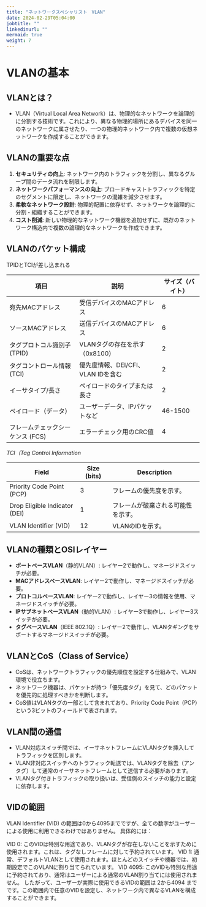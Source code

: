 ```yaml
---
title: "ネットワークスペシャリスト　VLAN"
date: 2024-02-29T05:04:00
jobtitle: ""
linkedinurl: ""
mermaid: true
weight: 7
---
```


# VLANの基本

## VLANとは？

- VLAN（Virtual Local Area Network）は、物理的なネットワークを論理的に分割する技術です。これにより、異なる物理的場所にあるデバイスを同一のネットワークに属させたり、一つの物理的ネットワーク内で複数の仮想ネットワークを作成することができます。

## VLANの重要な点

1. **セキュリティの向上**: ネットワーク内のトラフィックを分割し、異なるグループ間のデータ流れを制限します。
2. **ネットワークパフォーマンスの向上**: ブロードキャストトラフィックを特定のセグメントに限定し、ネットワークの混雑を減少させます。
3. **柔軟なネットワーク設計**: 物理的配置に依存せず、ネットワークを論理的に分割・組織することができます。
4. **コスト削減**: 新しい物理的なネットワーク機器を追加せずに、既存のネットワーク構造内で複数の論理的なネットワークを作成できます。

## VLANのパケット構成

TPIDとTCIが差し込まれる

| 項目 | 説明 | サイズ（バイト） |
|---|---|---|
| 宛先MACアドレス | 受信デバイスのMACアドレス | 6 |
| ソースMACアドレス | 送信デバイスのMACアドレス | 6 |
| タグプロトコル識別子 (TPID) | VLANタグの存在を示す（0x8100） | 2 |
| タグコントロール情報 (TCI) | 優先度情報、DEI/CFI、VLAN IDを含む | 2 |
| イーサタイプ/長さ | ペイロードのタイプまたは長さ | 2 |
| ペイロード（データ） | ユーザーデータ、IPパケットなど | 46-1500 |
| フレームチェックシーケンス (FCS) | エラーチェック用のCRC値 | 4 |

*TCI（Tag Control Information*

| Field          | Size (bits) | Description                              |
|----------------|-------------|------------------------------------------|
| Priority Code Point (PCP) | 3           | フレームの優先度を示す。                 |
| Drop Eligible Indicator (DEI) | 1           | フレームが破棄される可能性を示す。         |
| VLAN Identifier (VID) | 12          | VLANのIDを示す。                          |

## VLANの種類とOSIレイヤー

- **ポートベースVLAN**（静的VLAN）: レイヤー2で動作し、マネージドスイッチが必要。
- **MACアドレスベースVLAN**: レイヤー2で動作し、マネージドスイッチが必要。
- **プロトコルベースVLAN**: レイヤー2で動作し、レイヤー3の情報を使用、マネージドスイッチが必要。
- **IPサブネットベースVLAN**（動的VLAN）: レイヤー3で動作し、レイヤー3スイッチが必要。
- **タグベースVLAN**（IEEE 802.1Q）: レイヤー2で動作し、VLANタギングをサポートするマネージドスイッチが必要。

## VLANとCoS（Class of Service）

- CoSは、ネットワークトラフィックの優先順位を設定する仕組みで、VLAN環境で役立ちます。
- ネットワーク機器は、パケットが持つ「優先度タグ」を見て、どのパケットを優先的に処理すべきかを判断します。
- CoS値はVLANタグの一部として含まれており、Priority Code Point（PCP）という3ビットのフィールドで表されます。

## VLAN間の通信

- VLAN対応スイッチ間では、イーサネットフレームにVLANタグを挿入してトラフィックを区別します。
- VLAN非対応スイッチへのトラフィック転送では、VLANタグを除去（アンタグ）して通常のイーサネットフレームとして送信する必要があります。
- VLANタグ付きトラフィックの取り扱いは、受信側のスイッチの能力と設定に依存します。

## VIDの範囲

VLAN Identifier (VID) の範囲は0から4095までですが、全ての数字がユーザーによる使用に利用できるわけではありません。
具体的には：

VID 0: このVIDは特別な用途であり、VLANタグが存在しないことを示すために使用されます。これは、タグなしフレームに対して予約されています。
VID 1: 通常、デフォルトVLANとして使用されます。ほとんどのスイッチや機器では、初期設定でこのVLANに割り当てられています。
VID 4095: このVIDも特別な用途に予約されており、通常はユーザーによる通常のVLAN割り当てには使用されません。
したがって、ユーザーが実際に使用できるVIDの範囲は 2から4094 までです。この範囲内で任意のVIDを設定し、ネットワーク内で異なるVLANを構成することができます。

